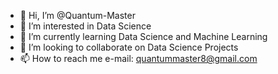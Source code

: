- 👋 Hi, I’m @Quantum-Master
- 👀 I’m interested in Data Science
- 🌱 I’m currently learning Data Science and Machine Learning
- 💞️ I’m looking to collaborate on Data Science Projects
- 📫 How to reach me e-mail: quantummaster8@gmail.com

<!---
Quantum-Master/Quantum-Master is a ✨ special ✨ repository because its `README.md` (this file) appears on your GitHub profile.
You can click the Preview link to take a look at your changes.
--->
